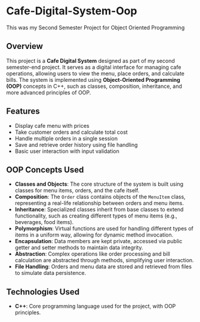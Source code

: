 # Cafe-Digital-System-Oop
This was my Second Semester Project for Object Oriented Programming


## Overview

This project is a **Cafe Digital System** designed as part of my second semester-end project. It serves as a digital interface for managing cafe operations, allowing users to view the menu, place orders, and calculate bills. The system is implemented using **Object-Oriented Programming (OOP)** concepts in C++, such as classes, composition, inheritance, and more advanced principles of OOP.

## Features
- Display cafe menu with prices
- Take customer orders and calculate total cost
- Handle multiple orders in a single session
- Save and retrieve order history using file handling
- Basic user interaction with input validation



## OOP Concepts Used
- **Classes and Objects**: The core structure of the system is built using classes for menu items, orders, and the cafe itself.
- **Composition**: The `Order` class contains objects of the `MenuItem` class, representing a real-life relationship between orders and menu items.
- **Inheritance**: Specialized classes inherit from base classes to extend functionality, such as creating different types of menu items (e.g., beverages, food items).
- **Polymorphism**: Virtual functions are used for handling different types of items in a uniform way, allowing for dynamic method invocation.
- **Encapsulation**: Data members are kept private, accessed via public getter and setter methods to maintain data integrity.
- **Abstraction**: Complex operations like order processing and bill calculation are abstracted through methods, simplifying user interaction.
- **File Handling**: Orders and menu data are stored and retrieved from files to simulate data persistence.

  
## Technologies Used
- **C++**: Core programming language used for the project, with OOP principles.
